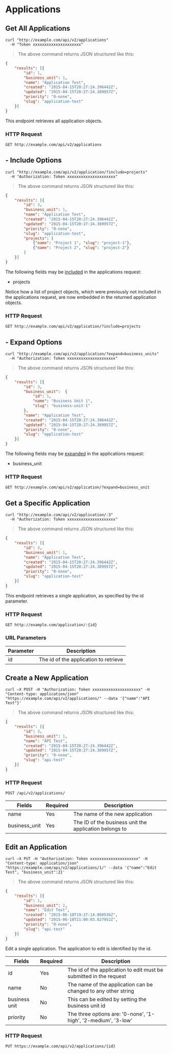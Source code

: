 # Applications

## Get All Applications

```shell
curl "http://example.com/api/v2/applications"
  -H "Token xxxxxxxxxxxxxxxxxxxxx"
```
> The above command returns JSON structured like this:

```json
{
    "results": [{
        "id": 1,
        "business_unit": 1,
        "name": "Application Test",
        "created": "2015-04-15T20:27:24.396442Z",
        "updated": "2015-04-15T20:27:24.389957Z",
        "priority": "0-none",
        "slug": "application-test"
    }]
}
```
This endpoint retrieves all application objects.

### HTTP Request

`GET http://example.com/api/v2/applications`



## - Include Options

```shell
curl "http://example.com/api/v2/application/?include=projects"
  -H "Authorization: Token xxxxxxxxxxxxxxxxxxxxx"
```

> The above command returns JSON structured like this:

```json
{
    "results": [{
        "id": 3,
        "business_unit": 1,
        "name": "Application Test",
        "created": "2015-04-15T20:27:24.396442Z",
        "updated": "2015-04-15T20:27:24.389957Z",
        "priority": "0-none",
        "slug": "application-test",
        "projects": [
            {"name": "Project 1", "slug": "project-1"},
            {"name": "Project 2", "slug": "project-2"}
        ]
    }]
}
```

The following fields may be [included](#include-&-expand-options) in the applications request:

* projects

Notice how a list of project objects, which were previously not included in the applications request, are now embedded in the returned application objects.

### HTTP Request

`GET http://example.com/api/v2/application/?include=projects`



## - Expand Options

```shell
curl "http://example.com/api/v2/application/?expand=business_units"
  -H "Authorization: Token xxxxxxxxxxxxxxxxxxxxx"
```

> The above command returns JSON structured like this:

```json
{
    "results": [{
        "id": 3,
        "business_unit":  {
            "id": 1,
            "name": "Business Unit 1",
            "slug": "business-unit-1"
        },
        "name": "Application Test",
        "created": "2015-04-15T20:27:24.396442Z",
        "updated": "2015-04-15T20:27:24.389957Z",
        "priority": "0-none",
        "slug": "application-test"
    }]
}
```

The following fields may be [expanded](#include-&-expand-options) in the applications request:

* business_unit

### HTTP Request

`GET http://example.com/api/v2/application/?expand=business_unit`


## Get a Specific Application

```shell
curl "http://example.com/api/v2/application/:3"
  -H "Authorization: Token xxxxxxxxxxxxxxxxxxxxx"
```

> The above command returns JSON structured like this:

```json
{
    "results": [{
        "id": 3,
        "business_unit": 1,
        "name": "Application Test",
        "created": "2015-04-15T20:27:24.396442Z",
        "updated": "2015-04-15T20:27:24.389957Z",
        "priority": "0-none",
        "slug": "application-test"
    }]
}
```

This endpoint retrieves a single application, as specified by the id parameter.

### HTTP Request

`GET http://example.com/application/:{id}`

### URL Parameters

Parameter | Description
--------- | -----------
id | The id of the application to retrieve



## Create a New Application

```shell
curl –X POST -H "Authorization: Token xxxxxxxxxxxxxxxxxxxxx" -H
"Content-type: application/json"
"https://example.com/api/v2/applications/" --data '{"name":"API Test"}'
```

> The above command returns JSON structured like this:

```json
{
    "results": [{
        "id": 3,
        "business_unit": 1,
        "name": "API Test",
        "created": "2015-04-15T20:27:24.396442Z",
        "updated": "2015-04-15T20:27:24.389957Z",
        "priority": "0-none",
        "slug": "api-test"
    }]
}
```

### HTTP Request

`POST /api/v2/applications/`

Fields | Required| Description
-------|----------|-------------
name | Yes | The name of the new application
business_unit| Yes |The ID of the business unit the application belongs to


## Edit an Application


```shell
curl –X PUT -H "Authorization: Token xxxxxxxxxxxxxxxxxxxxx" -H
"Content-type: application/json"
"https://example.com/api/v2/applications/1/" --data '{"name":"Edit Test", "business_unit":2}'
```

> The above command returns JSON structured like this:

```json
{
    "results": [{
        "id": 1,
        "business_unit": 2,
        "name": "Edit Test",
        "created": "2015-06-18T19:27:14.860536Z",
        "updated": "2015-06-18T21:00:03.827952Z",
        "priority": "0-none",
        "slug": "api-test"
    }]
}
```

Edit a single application.  The application to edit is identified by the id.


Fields | Required | Description
-------|----------|---------------
id | Yes | The id of the application to edit must be submitted in the request
name | No | The name of the application can be changed to any other string
business unit|  No| This can be edited by setting the business unit id
priority| No| The three options are: '0-none', '1-high', '2-medium', '3-low'

### HTTP Request

`PUT https://example.com/api/v2/applications/{id}`
